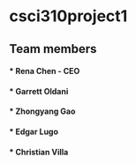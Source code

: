 # csci310project1

## Team members
#### * Rena Chen - CEO
#### * Garrett Oldani
#### * Zhongyang Gao
#### * Edgar Lugo
#### * Christian Villa
